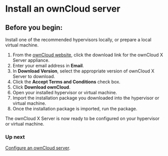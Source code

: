 Install an ownCloud server
====================

Before you begin: 
---------------------
Install one of the recommended hypervisors locally, or prepare a local virtual machine.

1. From the [ownCloud website](https://owncloud.com/download/), click the download link for the ownCloud X Server appliance.
2. Enter your email address in **Email**.
3. In **Download Version**, select the appropriate version of ownCloud X Server to download.  
4. Click the **Accept Terms and Conditions** check box.
5. Click **Download ownCloud**.  
6. Open your installed hypervisor or virtual machine.
7. Import the installation package you downloaded into the hypervisor or virtual machine.
8. Once the installation package is imported, run the package.  

The ownCloud X Server is now ready to be configured on your hypervisor or virtual machine.

### Up next

[Configure an ownCloud server](Configure_an_ownCloud_server.html).
